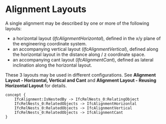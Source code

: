 Alignment Layouts
============================================

A single alignment may be described by one or more of the following layouts:

* a horizontal layout (_IfcAlignmentHorizontal_), defined in the x/y plane of the engineering coordinate system.
* an accompanying vertical layout (_IfcAlignmentVertical_), defined along the horizontal layout in the distance along / z coordinate space.
* an accompanying cant layout (_IfcAlignmentCant_), defined as lateral inclination along the horizontal layout.

These 3 layouts may be used in different configurations. See **Alignment Layout - Horizontal, Vertical and Cant** and **Alignment Layout - Reusing Horizontal Layout** for details.

```
concept {
    IfcAlignment:IsNestedBy -> IfcRelNests_0:RelatingObject
    IfcRelNests_0:RelatedObjects -> IfcAlignmentHorizontal
    IfcRelNests_0:RelatedObjects -> IfcAlignmentVertical
    IfcRelNests_0:RelatedObjects -> IfcAlignmentCant
}
```